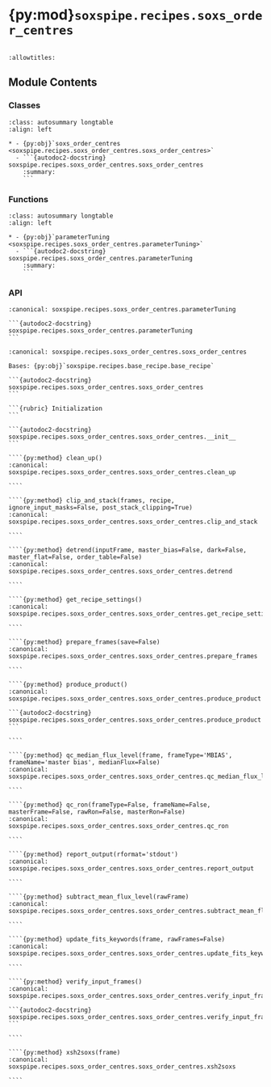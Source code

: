 # {py:mod}`soxspipe.recipes.soxs_order_centres`

```{py:module} soxspipe.recipes.soxs_order_centres
```

```{autodoc2-docstring} soxspipe.recipes.soxs_order_centres
:allowtitles:
```

## Module Contents

### Classes

````{list-table}
:class: autosummary longtable
:align: left

* - {py:obj}`soxs_order_centres <soxspipe.recipes.soxs_order_centres.soxs_order_centres>`
  - ```{autodoc2-docstring} soxspipe.recipes.soxs_order_centres.soxs_order_centres
    :summary:
    ```
````

### Functions

````{list-table}
:class: autosummary longtable
:align: left

* - {py:obj}`parameterTuning <soxspipe.recipes.soxs_order_centres.parameterTuning>`
  - ```{autodoc2-docstring} soxspipe.recipes.soxs_order_centres.parameterTuning
    :summary:
    ```
````

### API

````{py:function} parameterTuning(p, log, recipeSettings, settings, orderFrame, disp_map_table, orderPixelTable, qc, products, sofName, binx, biny)
:canonical: soxspipe.recipes.soxs_order_centres.parameterTuning

```{autodoc2-docstring} soxspipe.recipes.soxs_order_centres.parameterTuning
```
````

`````{py:class} soxs_order_centres(log, settings=False, inputFrames=[], verbose=False, overwrite=False, polyOrders=False)
:canonical: soxspipe.recipes.soxs_order_centres.soxs_order_centres

Bases: {py:obj}`soxspipe.recipes.base_recipe.base_recipe`

```{autodoc2-docstring} soxspipe.recipes.soxs_order_centres.soxs_order_centres
```

```{rubric} Initialization
```

```{autodoc2-docstring} soxspipe.recipes.soxs_order_centres.soxs_order_centres.__init__
```

````{py:method} clean_up()
:canonical: soxspipe.recipes.soxs_order_centres.soxs_order_centres.clean_up

````

````{py:method} clip_and_stack(frames, recipe, ignore_input_masks=False, post_stack_clipping=True)
:canonical: soxspipe.recipes.soxs_order_centres.soxs_order_centres.clip_and_stack

````

````{py:method} detrend(inputFrame, master_bias=False, dark=False, master_flat=False, order_table=False)
:canonical: soxspipe.recipes.soxs_order_centres.soxs_order_centres.detrend

````

````{py:method} get_recipe_settings()
:canonical: soxspipe.recipes.soxs_order_centres.soxs_order_centres.get_recipe_settings

````

````{py:method} prepare_frames(save=False)
:canonical: soxspipe.recipes.soxs_order_centres.soxs_order_centres.prepare_frames

````

````{py:method} produce_product()
:canonical: soxspipe.recipes.soxs_order_centres.soxs_order_centres.produce_product

```{autodoc2-docstring} soxspipe.recipes.soxs_order_centres.soxs_order_centres.produce_product
```

````

````{py:method} qc_median_flux_level(frame, frameType='MBIAS', frameName='master bias', medianFlux=False)
:canonical: soxspipe.recipes.soxs_order_centres.soxs_order_centres.qc_median_flux_level

````

````{py:method} qc_ron(frameType=False, frameName=False, masterFrame=False, rawRon=False, masterRon=False)
:canonical: soxspipe.recipes.soxs_order_centres.soxs_order_centres.qc_ron

````

````{py:method} report_output(rformat='stdout')
:canonical: soxspipe.recipes.soxs_order_centres.soxs_order_centres.report_output

````

````{py:method} subtract_mean_flux_level(rawFrame)
:canonical: soxspipe.recipes.soxs_order_centres.soxs_order_centres.subtract_mean_flux_level

````

````{py:method} update_fits_keywords(frame, rawFrames=False)
:canonical: soxspipe.recipes.soxs_order_centres.soxs_order_centres.update_fits_keywords

````

````{py:method} verify_input_frames()
:canonical: soxspipe.recipes.soxs_order_centres.soxs_order_centres.verify_input_frames

```{autodoc2-docstring} soxspipe.recipes.soxs_order_centres.soxs_order_centres.verify_input_frames
```

````

````{py:method} xsh2soxs(frame)
:canonical: soxspipe.recipes.soxs_order_centres.soxs_order_centres.xsh2soxs

````

`````

